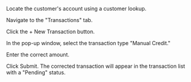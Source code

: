 Locate the customer's account using a customer lookup.

Navigate to the "Transactions" tab.

Click the + New Transaction button.

In the pop-up window, select the transaction type "Manual Credit."

Enter the correct amount.

<!-- INSERT SCREENSHOT HERE: A screenshot of the pop-up window showing the 'Manual Credit' transaction type selected. The Amount field should be highlighted. -->


Click Submit. The corrected transaction will appear in the transaction list with a "Pending" status.
